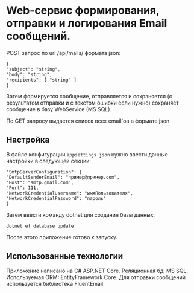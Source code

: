 #  Web-сервис формирования, отправки и логирования Email сообщений.

POST запрос по url /api/mails/ формата json:

```
{
"subject": "string",
"body": "string",
"recipients": [ "string" ]
}
```

Затем формируется сообщение, отправляется и сохраняется (с результатом отправки и 
с текстом ошибки если нужно) сохраняет сообщение в базу WebService (MS SQL).

По GET запросу выдается список всех email'ов в формате json

## Настройка

В файле конфигурации `appsettings.json` нужно ввести данные настройки 
в следующей секции:

```
"SmtpServerConfiguration": {
"DefaultSenderEmail": "пример@пример.com",
"Host": "smtp.gmail.com",
"Port": 111,
"NetworkCredentialUsername": "имяПользователя",
"NetworkCredentialPassword": "пароль"
}
```

Затем ввести команду dotnet для создания базы данных:

`dotnet ef database update`

После этого приложение готово к запуску.

## Использованные технологии

Приложение написано на C# ASP.NET Core.
Реляционная бд: MS SQL.
Используемая ORM: EntityFramework Core.
Для отправки сообщений используется библиотека FluentEmail.